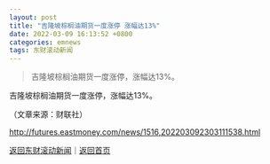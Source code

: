 ```yaml
---
layout: post
title: "吉隆坡棕榈油期货一度涨停 涨幅达13%"
date: 2022-03-09 16:13:52 +0800
categories: emnews
tags: 东财滚动新闻
---
```

> 吉隆坡棕榈油期货一度涨停，涨幅达13%。

<p>吉隆坡棕榈油期货一度涨停，涨幅达13%。</p><p class="em_media">（文章来源：财联社）</p>

<http://futures.eastmoney.com/news/1516,202203092303111538.html>

[返回东财滚动新闻](//finews.withounder.com/emnews/)｜[返回首页](//finews.withounder.com/)